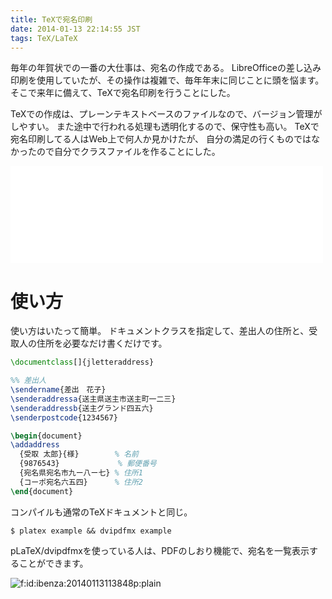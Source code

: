 ```yaml
---
title: TeXで宛名印刷
date: 2014-01-13 22:14:55 JST
tags: TeX/LaTeX
---
```


毎年の年賀状での一番の大仕事は、宛名の作成である。
LibreOfficeの差し込み印刷を使用していたが、その操作は複雑で、毎年年末に同じことに頭を悩ます。
そこで来年に備えて、TeXで宛名印刷を行うことにした。

TeXでの作成は、プレーンテキストベースのファイルなので、バージョン管理がしやすい。
また途中で行われる処理も透明化するので、保守性も高い。
TeXで宛名印刷してる人はWeb上で何人か見かけたが、
自分の満足の行くものではなかったので自分でクラスファイルを作ることにした。

<iframe src="//hatenablog-parts.com/embed?url=https%3A%2F%2Fgithub.com%2Fueokande%2Fjletteraddress" title="ueokande/jletteraddress" class="embed-card embed-webcard" scrolling="no" frameborder="0" style="display: block; width: 100%; height: 155px; max-width: 500px; margin: 10px 0px;"></iframe>



# 使い方

使い方はいたって簡単。
ドキュメントクラスを指定して、差出人の住所と、受取人の住所を必要なだけ書くだけです。

```tex
\documentclass[]{jletteraddress}

%% 差出人
\sendername{差出　花子} 
\senderaddressa{送主県送主市送主町一二三} 
\senderaddressb{送主グランド四五六} 
\senderpostcode{1234567}

\begin{document}
\addaddress
  {受取 太郎}{様}        % 名前
  {9876543}             % 郵便番号
  {宛名県宛名市九ー八ー七} % 住所1 
  {コーポ宛名六五四}      % 住所2 
\end{document}
```

コンパイルも通常のTeXドキュメントと同じ。

```
$ platex example && dvipdfmx example
```

pLaTeX/dvipdfmxを使っている人は、PDFのしおり機能で、宛名を一覧表示することができます。

<span itemscope itemtype="http://schema.org/Photograph"><img src="//cdn-ak.f.st-hatena.com/images/fotolife/i/ibenza/20140113/20140113113848.png" alt="f:id:ibenza:20140113113848p:plain" title="f:id:ibenza:20140113113848p:plain" class="hatena-fotolife" itemprop="image"></span>

